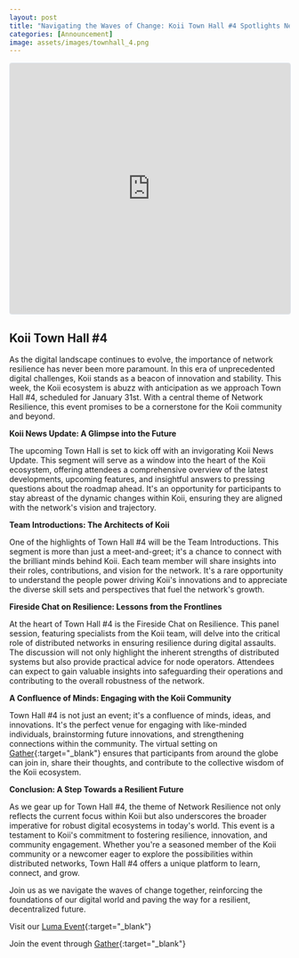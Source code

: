 ```yaml
---
layout: post
title: "Navigating the Waves of Change: Koii Town Hall #4 Spotlights Network Resilience"
categories: [Announcement]
image: assets/images/townhall_4.png
---
```


<iframe
  src="https://lu.ma/embed-checkout/evt-NHvfRTYsokhdfWK"
  width="100%"
  height="450"
  frameborder="0"
  style="border: 1px solid #bfcbda88; border-radius: 4px;"
  allowfullscreen=""
  aria-hidden="false"
  tabindex="0"
></iframe>

## Koii Town Hall #4 
As the digital landscape continues to evolve, the importance of network resilience has never been more paramount. In this era of unprecedented digital challenges, Koii stands as a beacon of innovation and stability. This week, the Koii ecosystem is abuzz with anticipation as we approach Town Hall #4, scheduled for January 31st. With a central theme of Network Resilience, this event promises to be a cornerstone for the Koii community and beyond.

**Koii News Update: A Glimpse into the Future**

The upcoming Town Hall is set to kick off with an invigorating Koii News Update. This segment will serve as a window into the heart of the Koii ecosystem, offering attendees a comprehensive overview of the latest developments, upcoming features, and insightful answers to pressing questions about the roadmap ahead. It's an opportunity for participants to stay abreast of the dynamic changes within Koii, ensuring they are aligned with the network's vision and trajectory.

**Team Introductions: The Architects of Koii**

One of the highlights of Town Hall #4 will be the Team Introductions. This segment is more than just a meet-and-greet; it's a chance to connect with the brilliant minds behind Koii. Each team member will share insights into their roles, contributions, and vision for the network. It's a rare opportunity to understand the people power driving Koii's innovations and to appreciate the diverse skill sets and perspectives that fuel the network's growth.

**Fireside Chat on Resilience: Lessons from the Frontlines**

At the heart of Town Hall #4 is the Fireside Chat on Resilience. This panel session, featuring specialists from the Koii team, will delve into the critical role of distributed networks in ensuring resilience during digital assaults. The discussion will not only highlight the inherent strengths of distributed systems but also provide practical advice for node operators. Attendees can expect to gain valuable insights into safeguarding their operations and contributing to the overall robustness of the network.

**A Confluence of Minds: Engaging with the Koii Community**

Town Hall #4 is not just an event; it's a confluence of minds, ideas, and innovations. It's the perfect venue for engaging with like-minded individuals, brainstorming future innovations, and strengthening connections within the community. The virtual setting on [ Gather](https://app.gather.town/app/5DASgNHoUdz2HgpV/koii%20garden){:target="\_blank"} ensures that participants from around the globe can join in, share their thoughts, and contribute to the collective wisdom of the Koii ecosystem.

**Conclusion: A Step Towards a Resilient Future**

As we gear up for Town Hall #4, the theme of Network Resilience not only reflects the current focus within Koii but also underscores the broader imperative for robust digital ecosystems in today's world. This event is a testament to Koii's commitment to fostering resilience, innovation, and community engagement. Whether you're a seasoned member of the Koii community or a newcomer eager to explore the possibilities within distributed networks, Town Hall #4 offers a unique platform to learn, connect, and grow.

Join us as we navigate the waves of change together, reinforcing the foundations of our digital world and paving the way for a resilient, decentralized future.

Visit our [Luma Event](https://lu.ma/gm314lda){:target="\_blank"}

Join the event through [Gather](https://app.gather.town/app/5DASgNHoUdz2HgpV/koii%20garden){:target="\_blank"}
